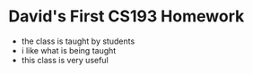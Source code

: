 
# David's First CS193 Homework

- the class is taught by students 
- i like what is being taught 
- this class is very useful 

